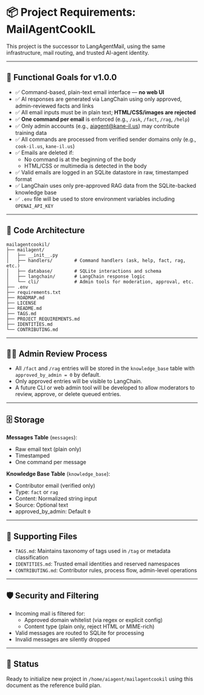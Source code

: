 # 📦 Project Requirements: MailAgentCookIL

This project is the successor to LangAgentMail, using the same infrastructure, mail routing, and trusted AI-agent identity.

---

## 🧭 Functional Goals for v1.0.0

- ✅ Command-based, plain-text email interface — **no web UI**
- ✅ AI responses are generated via LangChain using only approved, admin-reviewed facts and links
- ✅ All email inputs must be in plain text; **HTML/CSS/images are rejected**
- ✅ **One command per email** is enforced (e.g., `/ask`, `/fact`, `/rag`, `/help`)
- ✅ Only admin accounts (e.g., aiagent@kane-il.us) may contribute training data
- ✅ All commands are processed from verified sender domains only (e.g., `cook-il.us`, `kane-il.us`)
- ✅ Emails are deleted if:
  - No command is at the beginning of the body
  - HTML/CSS or multimedia is detected in the body
- ✅ Valid emails are logged in an SQLite datastore in raw, timestamped format
- ✅ LangChain uses only pre-approved RAG data from the SQLite-backed knowledge base
- ✅ `.env` file will be used to store environment variables including `OPENAI_API_KEY`

---

## 🧱 Code Architecture

```
mailagentcookil/
├── mailagent/
│   ├── __init__.py
│   ├── handlers/        # Command handlers (ask, help, fact, rag, etc.)
│   ├── database/        # SQLite interactions and schema
│   ├── langchain/       # LangChain response logic
│   └── cli/             # Admin tools for moderation, approval, etc.
├── .env
├── requirements.txt
├── ROADMAP.md
├── LICENSE
├── README.md
├── TAGS.md
├── PROJECT_REQUIREMENTS.md
├── IDENTITIES.md
└── CONTRIBUTING.md
```

---

## 🧑‍💼 Admin Review Process

- All `/fact` and `/rag` entries will be stored in the `knowledge_base` table with `approved_by_admin = 0` by default.
- Only approved entries will be visible to LangChain.
- A future CLI or web admin tool will be developed to allow moderators to review, approve, or delete queued entries.

---

## 🗄 Storage

**Messages Table** (`messages`):
- Raw email text (plain only)
- Timestamped
- One command per message

**Knowledge Base Table** (`knowledge_base`):
- Contributor email (verified only)
- Type: `fact` or `rag`
- Content: Normalized string input
- Source: Optional text
- approved_by_admin: Default `0`

---

## 📑 Supporting Files

- `TAGS.md`: Maintains taxonomy of tags used in `/tag` or metadata classification
- `IDENTITIES.md`: Trusted email identities and reserved namespaces
- `CONTRIBUTING.md`: Contributor rules, process flow, admin-level operations

---

## 🛡 Security and Filtering

- Incoming mail is filtered for:
  - Approved domain whitelist (via regex or explicit config)
  - Content type (plain only, reject HTML or MIME-rich)
- Valid messages are routed to SQLite for processing
- Invalid messages are silently dropped

---

## 🔄 Status

Ready to initialize new project in `/home/aiagent/mailagentcookil` using this document as the reference build plan.
